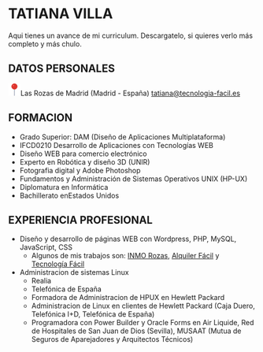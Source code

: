 # TATIANA VILLA

Aqui tienes un avance de mi curriculum. Descargatelo, si quieres verlo más completo y más chulo.

## DATOS PERSONALES
<img src="img/alfiler.png" alt="ubicacion" width="25" height="25">Las Rozas de Madrid (Madrid - España)
<a href="mailto:tatiana@tecnologia-facil.es">tatiana@tecnologia-facil.es</a>

## FORMACION
- Grado Superior: DAM (Diseño de Aplicaciones Multiplataforma)
- IFCD0210 Desarrollo de Aplicaciones con Tecnologías WEB
- Diseño WEB para comercio electrónico
- Experto en Robótica y diseño 3D (UNIR)
- Fotografia digital y Adobe Photoshop
- Fundamentos y Administración de Sistemas Operativos UNIX (HP-UX)
- Diplomatura en Informática
- Bachillerato enEstados Unidos

## EXPERIENCIA PROFESIONAL
- Diseño y desarrollo de páginas WEB con Wordpress, PHP, MySQL, JavaScript, CSS
  - Algunos de mis trabajos son: <a href="http://www.inmorozas.es">INMO Rozas</a>, <a href="http://www.alquiler-facil.es">Alquiler Fácil</a> y <a href="http://www.tecnologia-facil.es">Tecnología Fácil</a>
- Administracion de sistemas Linux
    - Realia
    - Telefónica de España</li>
    - Formadora de Administracion de HPUX en Hewlett Packard
    - Administracion de Linux en clientes de Hewlett Packard (Caja Duero, Telefónica I+D, Telefónica de España)
    - Programadora con Power Builder y Oracle Forms en Air Liquide, Red de Hospitales de San Juan de Dios (Sevilla), MUSAAT (Mutua de Seguros de Aparejadores y Arquitectos Técnicos)
